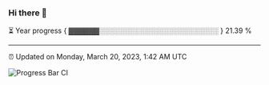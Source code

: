 ### Hi there 👋

⏳ Year progress { ▓▓▓▓▓▓░░░░░░░░░░░░░░░░░░░░░░░░ } 21.39 %

---

⏰ Updated on Monday, March 20, 2023, 1:42 AM UTC

![Progress Bar CI](https://github.com/arthurbuhl/arthurbuhl/workflows/Progress%20Bar%20CI/badge.svg)
